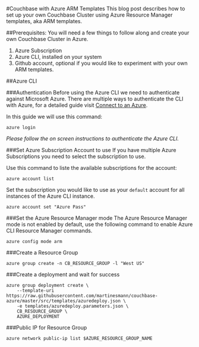 #Couchbase with Azure ARM Templates
This blog post describes how to set up your own Couchbase Cluster using Azure Resource Manager templates, aka ARM templates.

##Prerequisites: 
You will need a few things to follow along and create your own Couchbase Cluster in Azure.

1. Azure Subscription
2. Azure CLI, installed on your system
3. Github account, optional if you would like to experiment with your own ARM templates. 

##Azure CLI

###Authentication
Before using the Azure CLI we need to authenticate against Microsoft Azure. There are multiple ways to authenticate the CLI with Azure, for a detailed guide visit [Connect to an Azure](https://azure.microsoft.com/en-us/documentation/articles/xplat-cli-connect/).

In this guide we will use this command:

```
azure login
```

*Please follow the on screen instructions to authenticate the Azure CLI.*

###Set Azure Subscription Account to use
If you have multiple Azure Subscriptions you need to select the subscription to use.

Use this command to liste the available subscriptions for the account: 

```
azure account list
```

Set the subscription you would like to use as your `default` account for all instances of the Azure CLI instance. 
```
azure account set "Azure Pass" 
```

###Set the Azure Resource Manager mode
The Azure Resource Manager mode is not enabled by default, use the following command to enable Azure CLI Resource Manager commands.

```
azure config mode arm
```

###Create a Resource Group
```
azure group create -n CB_RESOURCE_GROUP -l "West US"
```
###Create a deployment and wait for success

```
azure group deployment create \
	--template-uri https://raw.githubusercontent.com/martinesmann/couchbase-azure/master/src/templates/azuredeploy.json \
    -e templates/azuredeploy.parameters.json \
    CB_RESOURCE_GROUP \
    AZURE_DEPLOYMENT
```
###Public IP for Resource Group
```
azure network public-ip list $AZURE_RESOURCE_GROUP_NAME
```